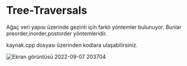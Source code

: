 # Tree-Traversals
Ağaç veri yapısı üzerinde gezinti için farklı yöntemler bulunuyor. Bunlar preorder,inorder,postorder yöntemleridir.

kaynak.cpp dosyası üzerinden kodlara ulaşabilirsiniz.

![Ekran görüntüsü 2022-09-07 203704](https://user-images.githubusercontent.com/110428681/188943296-726475ac-80ed-4a42-95e5-d336d8f0811b.png)
